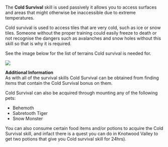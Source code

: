 ---
---
The **Cold Survival** skill is used passively it allows you to access surfaces and areas that might otherwise be inaccessible due to extreme temperatures.

Cold survival is used to access tiles that are very cold, such as ice or snow tiles. Someone without the proper training could easily freeze to death or not recognise the dangers such as avalanches and snow holes without this skill so that is why it is required.

See the image below for the list of terrains Cold survival is needed for.

[![](https://lohcdn.com/images/t_survival.png)](https://lohcdn.com/images/survival.png)

**Additional Information**  
As with all of the survival skills Cold Survival can be obtained from finding items that contain the Cold Survival bonus on them.

Cold Survival can also be acquired through mounting any of the following pets:

*   Behemoth
*   Sabretooth Tiger
*   Snow Monster

You can also consume certain food items and/or potions to acquire the Cold Survival skill, and infact there is a quest you can do in Knotwood Valley to get two potions that give you Cold survival skill for 24hrs).